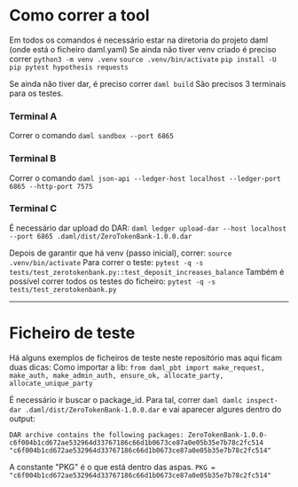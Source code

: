 # Como correr a tool
Em todos os comandos é necessário estar na diretoria do projeto daml (onde está o ficheiro daml.yaml)
Se ainda não tiver venv criado é preciso correr
```python3 -m venv .venv```
```source .venv/bin/activate```
```pip install -U pip pytest hypothesis requests```

Se ainda não tiver dar, é preciso correr
```daml build```
São precisos 3 terminais para os testes.

### Terminal A
Correr o comando
 ```daml sandbox --port 6865```

### Terminal B
Correr o comando
```daml json-api --ledger-host localhost --ledger-port 6865 --http-port 7575```

### Terminal C
É necessário dar upload do DAR:
```daml ledger upload-dar --host localhost --port 6865 .daml/dist/ZeroTokenBank-1.0.0.dar```

Depois de garantir que há venv (passo inicial), correr:
 ```source .venv/bin/activate```
 Para correr o teste:
```pytest -q -s tests/test_zerotokenbank.py::test_deposit_increases_balance```
Também é possível correr todos os testes do ficheiro:
```pytest -q -s tests/test_zerotokenbank.py```

---------------------------------------------------------------------------------------------------------
# Ficheiro de teste
Há alguns exemplos de ficheiros de teste neste repositório mas aqui ficam duas dicas:
Como importar a lib:
```from daml_pbt import make_request, make_auth, make_admin_auth, ensure_ok, allocate_party, allocate_unique_party```

É necessário ir buscar o package_id. Para tal, correr 
 ```daml damlc inspect-dar .daml/dist/ZeroTokenBank-1.0.0.dar```
e vai aparecer algures dentro do output:

```DAR archive contains the following packages: ZeroTokenBank-1.0.0-c6f004b1cd672ae532964d33767186c66d1b0673ce87a0e05b35e7b78c2fc514 "c6f004b1cd672ae532964d33767186c66d1b0673ce87a0e05b35e7b78c2fc514"```

A constante "PKG" é o que está dentro das aspas.
```PKG = "c6f004b1cd672ae532964d33767186c66d1b0673ce87a0e05b35e7b78c2fc514"```
